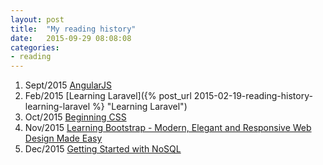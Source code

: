 ```yaml
---
layout: post
title:  "My reading history"
date:   2015-09-29 08:08:08
categories: 
- reading
---
```


1.  Sept/2015 [AngularJS](http://isbn.directory/book/9781449344856 "AngularJS")
2.  Feb/2015 [Learning Laravel]({% post_url 2015-02-19-reading-history-learning-laravel %} "Learning Laravel")
3.  Oct/2015 [Beginning CSS](http://isbn.directory/book/9780470891520 "Beginning CSS")
4.  Nov/2015 [Learning Bootstrap - Modern, Elegant and Responsive Web Design Made Easy](http://isbn.directory/book/9781782161844 "Learning Bootstrap - Modern, Elegant and Responsive Web Design Made Easy")
5.  Dec/2015 [Getting Started with NoSQL](http://isbn.directory/book/9781849694988 "Getting Started with NoSQL")


